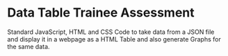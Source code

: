 Data Table Trainee Assessment
==============================

Standard JavaScript, HTML and CSS Code to take data from a JSON file and display it in a webpage as a HTML Table and also generate Graphs for the same data.
